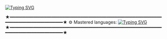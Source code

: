 [![Typing SVG](https://readme-typing-svg.demolab.com?font=Fira+Code&size=25&duration=7000&pause=1000&color=00F716&width=435&lines=COLDZSDEV)](https://git.io/typing-svg)

★━━━━━━━━━━━━━━━━━━━━━━━━━━━━━━━━━━━━━━━━━━━━━━━━━━━━━━━━━━━━━━━━━━━━━━━━━━━━━━━━★
⚙️ Mastered languages:
[![Typing SVG](https://readme-typing-svg.demolab.com?font=Fira+Code&size=25&duration=1000&pause=50&color=F73131&width=435&lines=javascript;python;lua)](https://git.io/typing-svg)
★━━━━━━━━━━━━━━━━━━━━━━━━━━━━━━━━━━━━━━━━━━━━━━━━━━━━━━━━━━━━━━━━━━━━━━━━━━━━━━━━★

